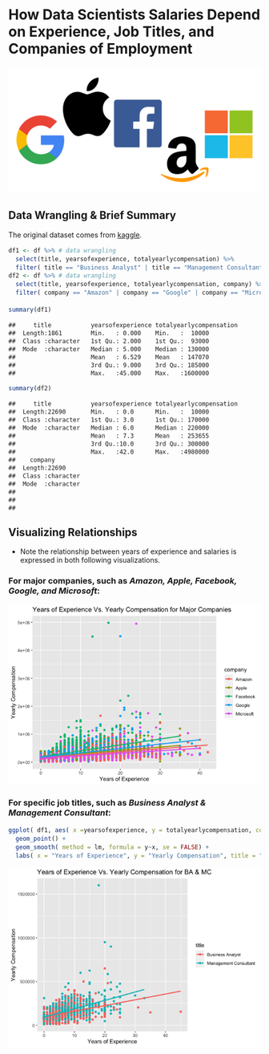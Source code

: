 How Data Scientists Salaries Depend on Experience, Job Titles, and
Companies of Employment
================

![alt text](pic.png)

## Data Wrangling & Brief Summary

The original dataset comes from
[kaggle](https://www.kaggle.com/jackogozaly/data-science-and-stem-salaries).

``` r
df1 <- df %>% # data wrangling 
  select(title, yearsofexperience, totalyearlycompensation) %>%
  filter( title == "Business Analyst" | title == "Management Consultant")
df2 <- df %>% # data wrangling 
  select(title, yearsofexperience, totalyearlycompensation, company) %>%
  filter( company == "Amazon" | company == "Google" | company == "Microsoft" | company == "Apple" | company == "Facebook")

summary(df1)
```

    ##     title           yearsofexperience totalyearlycompensation
    ##  Length:1861        Min.   : 0.000    Min.   :  10000        
    ##  Class :character   1st Qu.: 2.000    1st Qu.:  93000        
    ##  Mode  :character   Median : 5.000    Median : 130000        
    ##                     Mean   : 6.529    Mean   : 147070        
    ##                     3rd Qu.: 9.000    3rd Qu.: 185000        
    ##                     Max.   :45.000    Max.   :1600000

``` r
summary(df2)
```

    ##     title           yearsofexperience totalyearlycompensation
    ##  Length:22690       Min.   : 0.0      Min.   :  10000        
    ##  Class :character   1st Qu.: 3.0      1st Qu.: 170000        
    ##  Mode  :character   Median : 6.0      Median : 220000        
    ##                     Mean   : 7.3      Mean   : 253655        
    ##                     3rd Qu.:10.0      3rd Qu.: 300000        
    ##                     Max.   :42.0      Max.   :4980000        
    ##    company         
    ##  Length:22690      
    ##  Class :character  
    ##  Mode  :character  
    ##                    
    ##                    
    ## 

## Visualizing Relationships

-   Note the relationship between years of experience and salaries is
    expressed in both following visualizations.

### For major companies, such as *Amazon, Apple, Facebook, Google, and Microsoft*:

![](README_files/figure-gfm/pressure-1.png)<!-- -->

### For specific job titles, such as *Business Analyst & Management Consultant*:

``` r
ggplot( df1, aes( x =yearsofexperience, y = totalyearlycompensation, color = title)) + 
  geom_point() + 
  geom_smooth( method = lm, formula = y~x, se = FALSE) + 
  labs( x = "Years of Experience", y = "Yearly Compensation", title = "Years of Experience Vs. Yearly Compensation for BA & MC")
```

![](README_files/figure-gfm/unnamed-chunk-3-1.png)<!-- -->
